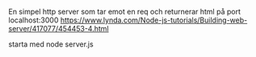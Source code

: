 En simpel http server som tar emot en req och returnerar html på port localhost:3000
https://www.lynda.com/Node-js-tutorials/Building-web-server/417077/454453-4.html


starta med
node server.js



